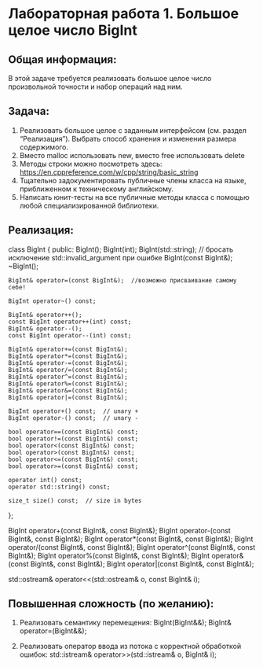 # Лабораторная работа 1. Большое целое число BigInt

## Общая информация:
В этой задаче требуется реализовать большое целое число произвольной точности и набор операций над ним.

## Задача:
1. Реализовать большое целое  с заданным интерфейсом (см. раздел “Реализация”). Выбрать способ хранения и изменения размера содержимого.
2. Вместо malloc использовать new, вместо free использовать delete
3. Методы строки можно посмотреть здесь: https://en.cppreference.com/w/cpp/string/basic_string
4. Тщательно задокументировать публичные члены класса на языке, приближенном к техническому английскому.
5. Написать юнит-тесты на все публичные методы класса с помощью любой специализированной библиотеки.

## Реализация:
class BigInt {
public:
    BigInt();
    BigInt(int);
    BigInt(std::string); // бросать исключение std::invalid_argument при ошибке
    BigInt(const BigInt&);
    ~BigInt();

    BigInt& operator=(const BigInt&);  //возможно присваивание самому себе!

    BigInt operator~() const;

    BigInt& operator++();
    const BigInt operator++(int) const;
    BigInt& operator--();
    const BigInt operator--(int) const;

    BigInt& operator+=(const BigInt&);
    BigInt& operator*=(const BigInt&);
    BigInt& operator-=(const BigInt&);
    BigInt& operator/=(const BigInt&);
    BigInt& operator^=(const BigInt&);
    BigInt& operator%=(const BigInt&);
    BigInt& operator&=(const BigInt&);
    BigInt& operator|=(const BigInt&);

    BigInt operator+() const;  // unary +
    BigInt operator-() const;  // unary -

    bool operator==(const BigInt&) const;
    bool operator!=(const BigInt&) const;
    bool operator<(const BigInt&) const;
    bool operator>(const BigInt&) const;
    bool operator<=(const BigInt&) const;
    bool operator>=(const BigInt&) const;

    operator int() const;
    operator std::string() const;

    size_t size() const;  // size in bytes
};

BigInt operator+(const BigInt&, const BigInt&);
BigInt operator-(const BigInt&, const BigInt&);
BigInt operator*(const BigInt&, const BigInt&);
BigInt operator/(const BigInt&, const BigInt&);
BigInt operator^(const BigInt&, const BigInt&);
BigInt operator%(const BigInt&, const BigInt&);
BigInt operator&(const BigInt&, const BigInt&);
BigInt operator|(const BigInt&, const BigInt&);


std::ostream& operator<<(std::ostream& o, const BigInt& i);

## Повышенная сложность (по желанию):
1. Реализовать семантику перемещения:
    BigInt(BigInt&&);
    BigInt& operator=(BigInt&&);

2. Реализовать оператор ввода из потока с корректной обработкой ошибок:
    std::istream& operator>>(std::istream& o, BigInt& i);
